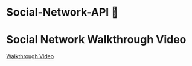 # Social-Network-API 📃

# Social Network Walkthrough Video

[Walkthrough Video](https://drive.google.com/file/d/1kZVDM77VyMusjjFDV5r2bieEV6sGR_bE/view?usp=sharing)